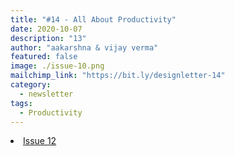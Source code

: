```yaml
---
title: "#14 - All About Productivity‍"
date: 2020-10-07
description: "13"
author: "aakarshna & vijay verma"
featured: false
image: ./issue-10.png
mailchimp_link: "https://bit.ly/designletter-14"
category:
  - newsletter
tags:
  - Productivity
---
```

<li><a href="https://bit.ly/designletter-14">Issue 12</a></li>
